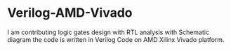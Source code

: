 # Verilog-AMD-Vivado
I am contributing logic gates design with RTL analysis with Schematic diagram the code is written in Verilog Code on AMD Xilinx Vivado platform.
